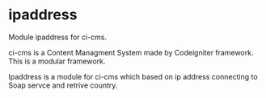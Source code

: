 # ipaddress

Module ipaddress for ci-cms.

ci-cms is a Content Managment System made by Codeigniter framework.
This is a modular framework.

Ipaddress is a module for ci-cms which based on ip address connecting to Soap servce and retrive country.